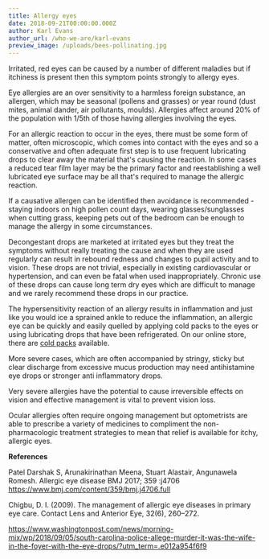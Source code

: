 ```yaml
---
title: Allergy eyes
date: 2018-09-21T00:00:00.000Z
author: Karl Evans
author_url: /who-we-are/karl-evans
preview_image: /uploads/bees-pollinating.jpg
---
```


Irritated, red eyes can be caused by a number of different maladies but if itchiness is present then this symptom points strongly to allergy eyes.

Eye allergies are an over sensitivity to a harmless foreign substance, an allergen, which may be seasonal (pollens and grasses) or year round (dust mites, animal dander, air pollutants, moulds).  Allergies affect around 20% of the population with 1/5th of those having allergies involving the eyes.

For an allergic reaction to occur in the eyes, there must be some form of matter, often microscopic, which comes into contact with the eyes and so a conservative and often adequate first step is to use frequent lubricating drops to clear away the material that's causing the reaction. In some cases a reduced tear film layer may be the primary factor and reestablishing a well lubricated eye surface may be all that's required to manage the allergic reaction.

If a causative allergen can be identified then avoidance is recommended - staying indoors on high pollen count days, wearing glasses/sunglasses when cutting grass, keeping pets out of the bedroom can be enough to manage the allergy in some circumstances.

Decongestant drops are marketed at irritated eyes but they treat the symptoms without really treating the cause and when they are used regularly can result in rebound redness and changes to pupil activity and to vision. These drops are not trivial, especially in existing cardiovascular or hypertension, and can even be fatal when used inappropriately.  Chronic use of these drops can cause long term dry eyes which are difficult to manage and we rarely recommend these drops in our practice.

The hypersensitivity reaction of an allergy results in inflammation and just like you would ice a sprained ankle to reduce the inflammation, an allergic eye can be quickly and easily quelled by applying cold packs to the eyes or using lubricating drops that have been refrigerated. On our online store, there are [cold packs](https://eyesolutions.com.au/collections/dry-eye-treatments/products/copy-of-bruder-eye-hydrating-mask) available.

More severe cases, which are often accompanied by stringy, sticky but clear discharge from excessive mucus production may need antihistamine eye drops or stronger anti inflammatory drops.

Very severe allergies have the potential to cause irreversible effects on vision and effective management is vital to prevent vision loss. 

Ocular allergies often require ongoing management but optometrists are able to prescribe a variety of medicines to compliment the non-pharmacologic treatment strategies to mean that relief is available for itchy, allergic eyes.

<b>References</b>

Patel Darshak S, Arunakirinathan Meena, Stuart Alastair, Angunawela Romesh. Allergic eye disease BMJ 2017; 359 :j4706 https://www.bmj.com/content/359/bmj.j4706.full

Chigbu, D. I. (2009). The management of allergic eye diseases in primary eye care. Contact Lens and Anterior Eye, 32(6), 260–272.

https://www.washingtonpost.com/news/morning-mix/wp/2018/09/05/south-carolina-police-allege-murder-it-was-the-wife-in-the-foyer-with-the-eye-drops/?utm_term=.e012a954f6f9
